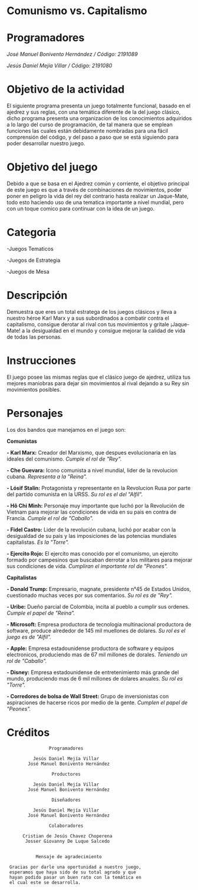 # Comunismo vs. Capitalismo
# Programadores
*José Manuel Bonivento Hernández / Código: 2191089*

*Jesús Daniel Mejía Villar / Código: 2191080*
# Objetivo de la actividad
El siguiente programa presenta un juego totalmente funcional, basado en el ajedrez y sus reglas, con una temática diferente de la del juego clásico, dicho programa presenta una 
organizacion de los conocimientos adquiridos a lo largo del curso de programación, de tal manera que se emplean funciones las cuales están debidamente nombradas para una fácil
comprensión del código, y del paso a paso que se está siguiendo para poder desarrollar nuestro juego.
# Objetivo del juego
Debido a que se basa en el Ajedrez común y corriente, el objetivo principal de este juego es que a través de combinaciones de movimientos, poder poner en peligro la vida del rey
del contrario hasta realizar un Jaque-Mate, todo esto haciendo uso de una tematica importante a nivel mundial, pero con un toque comico para continuar con la idea de un juego.
# Categoria
-Juegos Tematicos

-Juegos de Estrategia

-Juegos de Mesa
# Descripción
Demuestra que eres un total estratega de los juegos clásicos y lleva a nuestro héroe Karl Marx y a sus subordinados a combatir contra el capitalismo, consigue derotar al rival
con tus movimientos y gritale ¡Jaque-Mate! a la desigualdad en el mundo y consigue mejorar la calidad de vida de todas las personas.
# Instrucciones
El juego posee las mismas reglas que el clásico juego de ajedrez, utiliza tus mejores maniobras para dejar sin movimientos al rival dejando a su Rey sin movimientos posibles. 
# Personajes
Los dos bandos que manejamos en el juego son: 

**Comunistas**

 **- Karl Marx:** Creador del Marxismo, que despues evolucionaria en las ideales del comunismo. *Cumple el rol de "Rey".*

 **- Che Guevara:** Icono comunista a nivel mundial, lider de la revolucion cubana. *Representa a la "Reina".*

 **- Lósif Stalin:** Protagonista y representante en la Revolucion Rusa por parte del partido comunista en la URSS. *Su rol es el del "Alfíl".*

 **- Hô Chi Minh:** Personaje muy importante que luchó por la Revolución de Vietnam para mejorar las condiciones de vida en su pais en contra de Francia. *Cumple el rol de "Caballo".*
 
 **- Fidel Castro:** Lider de la revolución cubana, luchó por acabar con la desigualdad de su pais y las imposiciones de las potencias mundiales capitalistas. *Es la "Torre".*
 
 **- Ejercito Rojo:** El ejercito mas conocido por el comunismo, un ejercito formado por campesinos que buscaban derrotar a los militares para mejorar sus condiciones de vida.          *Cumpliran el importante rol de "Peones".* 
 
**Capitalistas**

**- Donald Trump:** Empresario, magnate, presidente n°45 de Estados Unidos, cuestionado muchas veces por sus comentarios. *Su rol es de "Rey".*
 
 **- Uribe:** Dueño parcial de Colombia, incita al pueblo a cumplir sus ordenes. *Cumple el papel de "Reina".*
 
 **- Microsoft:** Empresa productora de tecnologia multinacional productora de software, produce alrededor de 145 mil muellones de dolares. *Su rol es el juego es de "Alfíl".*
 
 **- Apple:** Empresa estadounidense productora de software y equipos electronicos, produciendo mas de 67 mil millones de dorales. *Teniendo un rol de "Caballo".*
 
 **- Disney:** Empresa estadounidense de entretenimiento más grande del mundo, produciendo mas de 6 mil millones de dolares anuales. *Su rol es "Torre".*
 
 **- Corredores de bolsa de Wall Street:** Grupo de inversionistas con aspiraciones de hacerse ricos por medio de la gente. *Cumplen el papel de "Peones".*

# Créditos

                    Programadores

              Jesús Daniel Mejía Villar
            José Manuel Bonivento Hernández

                     Productores

              Jesús Daniel Mejía Villar
            José Manuel Bonivento Hernández

                     Diseñadores

              Jesús Daniel Mejía Villar
            José Manuel Bonivento Hernández  

                    Colaboradores

          Cristian de Jesús Chavez Choperena
           Josser Giovanny De Luque Salcedo  


               Mensaje de agradecimiento

     Gracias por darle una oportunidad a nuestro juego,
     esperamos que haya sido de su total agrado y que
     hayan podido pasar un buen rato con la temática en
     el cual este se desarrolla. 
